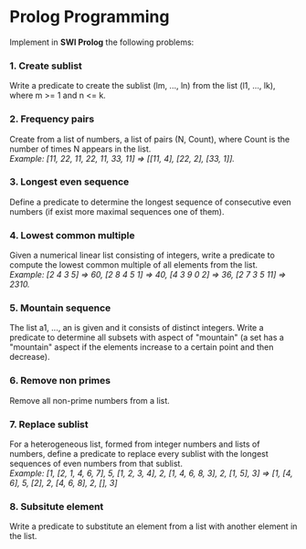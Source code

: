 # Prolog Programming

Implement in **SWI Prolog** the following problems:

### 1. Create sublist
Write a predicate to create the sublist (lm, ..., ln) from the list (l1, ..., lk), where m >= 1 and n <= k.

### 2. Frequency pairs
Create from a list of numbers, a list of pairs (N, Count), where Count is the number of times N appears in the list.\
*Example: [11, 22, 11, 22, 11, 33, 11] => [[11, 4], [22, 2], [33, 1]].*

### 3. Longest even sequence
Define a predicate to determine the longest sequence of consecutive even numbers (if exist more maximal sequences one of them).

### 4. Lowest common multiple
Given a numerical linear list consisting of integers, write a predicate to compute the lowest common multiple of all elements from the list. \
*Example: [2 4 3 5] => 60, [2 8 4 5 1] => 40, [4 3 9 0 2] => 36, [2 7 3 5 11] => 2310.*

### 5. Mountain sequence
The list a1, ..., an is given and it consists of distinct integers. Write a predicate to determine all subsets with aspect of "mountain" (a set has a "mountain" aspect if the elements increase to a certain point and then decrease).

### 6. Remove non primes
Remove all non-prime numbers from a list.

### 7. Replace sublist
For a heterogeneous list, formed from integer numbers and lists of numbers, define a predicate to replace every sublist with the longest sequences of even numbers from that sublist. \
*Example: [1, [2, 1, 4, 6, 7], 5, [1, 2, 3, 4], 2, [1, 4, 6, 8, 3], 2, [1, 5], 3] => [1, [4, 6], 5, [2], 2, [4, 6, 8], 2, [], 3]*

### 8. Subsitute element
Write a predicate to substitute an element from a list with another element in the list.
